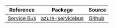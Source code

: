 | Reference | Package | Source |
|---|---|---|
|[Service Bus](servicebus-readme.md)|[azure-servicebus](https://pypi.org/project/azure-servicebus)|[Github](https://github.com/Azure/azure-sdk-for-python/blob/main/sdk/servicebus/azure-servicebus)|
